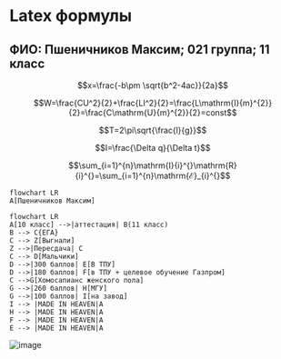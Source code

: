 # Latex формулы
## ФИО: Пшеничников Максим; 021 группа; 11 класс

$$x=\frac{-b\pm \sqrt{b^2-4ac}}{2a}$$

$$W=\frac{CU^2}{2}+\frac{LI^2}{2}=\frac{L\mathrm{I}{m}^{2}}{2}=\frac{C\mathrm{U}{m}^{2}}{2}=const$$

$$T=2\pi\sqrt{\frac{l}{g}}$$

$$I=\frac{\Delta q}{\Delta t}$$

$$\sum_{i=1}^{n}\mathrm{I}{i}^{}\mathrm{R}{i}^{}=\sum_{i=1}^{n}\mathrm{ℰ}_{i}^{}$$

```mermaid
flowchart LR
A[Пшеничников Максим]
```

```mermaid
flowchart LR
A[10 класс] -->|аттестация| B(11 класс)
B --> C{ЕГА}
C --> Z[Выгнали]
Z -->|Пересдача| C
C --> D[Мальчики]
D -->|300 баллов| E[В ТПУ]
D -->|180 баллов| F[в ТПУ + целевое обучение Газпром]
C -->G[Хомосапианс женского пола]
G -->|260 баллов| H[МГУ]
G -->|100 баллов| I[на завод]
I --> |MADE IN HEAVEN|A
H --> |MADE IN HEAVEN|A
F --> |MADE IN HEAVEN|A
E --> |MADE IN HEAVEN|A
```
![image](https://user-images.githubusercontent.com/54744048/208616213-62a93a2e-76c0-4271-a65d-43720e453867.png)
